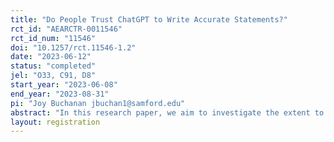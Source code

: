 ```yaml
---
title: "Do People Trust ChatGPT to Write Accurate Statements?"
rct_id: "AEARCTR-0011546"
rct_id_num: "11546"
doi: "10.1257/rct.11546-1.2"
date: "2023-06-12"
status: "completed"
jel: "O33, C91, D8"
start_year: "2023-06-08"
end_year: "2023-08-31"
pi: "Joy Buchanan jbuchan1@samford.edu"
abstract: "In this research paper, we aim to investigate the extent to which humans trust the output of LLMs to be factually accurate. While LLMs have showcased impressive capabilities in understanding and generating text, concerns have been raised regarding the potential for misinformation, biases, or inaccuracies in their responses. To explore this issue, we ask human subjects to rate the accuracy of statements written by humans and ChatGPT. We vary whether each statement was written by a human or by ChatGPT, and we also vary whether we inform participants about who/what wrote the statements. "
layout: registration
---
```


